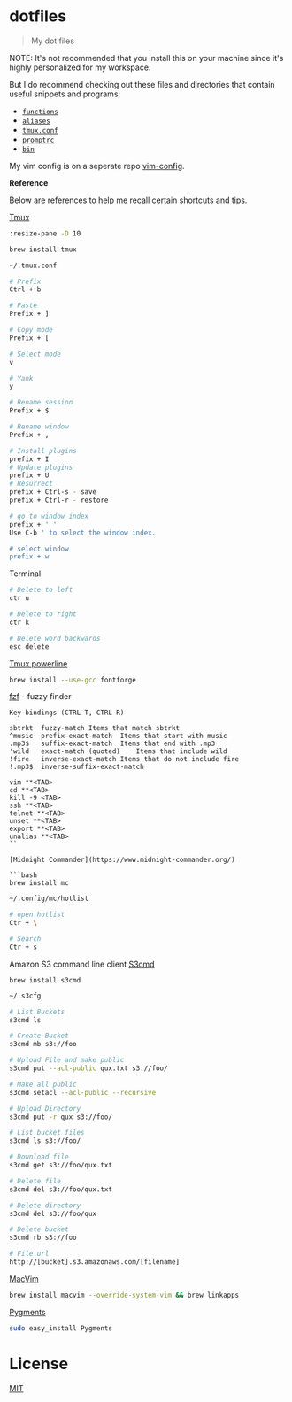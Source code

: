 # dotfiles

> My dot files

NOTE: It's not recommended that you install this on your machine since it's highly personalized for my workspace.

But I do recommend checking out these files and directories that contain useful snippets and programs:

- [`functions`](functions)
- [`aliases`](aliases)
- [`tmux.conf`](tmux.conf)
- [`promptrc`](promptrc)
- [`bin`](bin)

My vim config is on a seperate repo [vim-config](https://github.com/miguelmota/vim-config).

**Reference**

Below are references to help me recall certain shortcuts and tips.

[Tmux](http://tmux.sourceforge.net/)

```bash
:resize-pane -D 10
```

```bash
brew install tmux
```

```bash
~/.tmux.conf

# Prefix
Ctrl + b

# Paste
Prefix + ]

# Copy mode
Prefix + [

# Select mode
v

# Yank
y

# Rename session
Prefix + $

# Rename window
Prefix + ,

# Install plugins
prefix + I
# Update plugins
prefix + U
# Resurrect
prefix + Ctrl-s - save
prefix + Ctrl-r - restore

# go to window index
prefix + ' '
Use C-b ' to select the window index.

# select window
prefix + w
```

Terminal

```bash
# Delete to left
ctr u

# Delete to right
ctr k

# Delete word backwards
esc delete
```

<!--
```
Terminal Solarized

https://github.com/tomislav/osx-terminal.app-colors-solarized

brew install python
brew install reattach-to-user-namespace
make reattach-to-user-namespace &&
cp reattach-to-user-namespace ~/bin

Powerline
sudo port selfupdate
sudo port install python27
brew install vim
sudo easy_install pip
sudo pip install --user git+git://github.com/Lokaltog/powerline

https://github.com/milkbikis/powerline-shell
```
-->


[Tmux powerline](https://github.com/erikw/tmux-powerline)

```bash
brew install --use-gcc fontforge
 ```

[fzf](https://github.com/junegunn/fzf) - fuzzy finder

```
Key bindings (CTRL-T, CTRL-R)

sbtrkt	fuzzy-match	Items that match sbtrkt
^music	prefix-exact-match	Items that start with music
.mp3$	suffix-exact-match	Items that end with .mp3
'wild	exact-match (quoted)	Items that include wild
!fire	inverse-exact-match	Items that do not include fire
!.mp3$	inverse-suffix-exact-match

vim **<TAB>
cd **<TAB>
kill -9 <TAB>
ssh **<TAB>
telnet **<TAB>
unset **<TAB>
export **<TAB>
unalias **<TAB>
``

[Midnight Commander](https://www.midnight-commander.org/)

```bash
brew install mc
```

```bash
~/.config/mc/hotlist

# open hotlist
Ctr + \

# Search
Ctr + s
```


Amazon S3 command line client [S3cmd](http://s3tools.org/s3cmd)

```
brew install s3cmd
```

```bash
~/.s3cfg

# List Buckets
s3cmd ls

# Create Bucket
s3cmd mb s3://foo

# Upload File and make public
s3cmd put --acl-public qux.txt s3://foo/

# Make all public
s3cmd setacl --acl-public --recursive

# Upload Directory
s3cmd put -r qux s3://foo/

# List bucket files
s3cmd ls s3://foo/

# Download file
s3cmd get s3://foo/qux.txt

# Delete file
s3cmd del s3://foo/qux.txt

# Delete directory
s3cmd del s3://foo/qux

# Delete bucket
s3cmd rb s3://foo

# File url
http://[bucket].s3.amazonaws.com/[filename]
```

[MacVim](https://code.google.com/p/macvim/)

```bash
brew install macvim --override-system-vim && brew linkapps
```

[Pygments](http://pygments.org/)

```bash
sudo easy_install Pygments
```

# License

[MIT](LICENSE)